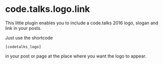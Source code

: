 code.talks.logo.link
====================

This little plugin enables you to include a code.talks 2016 logo, slogan and link in your posts.

Just use the shortcode

    [codetalks_logo]

in your post or page at the place where you want the logo to appear.
